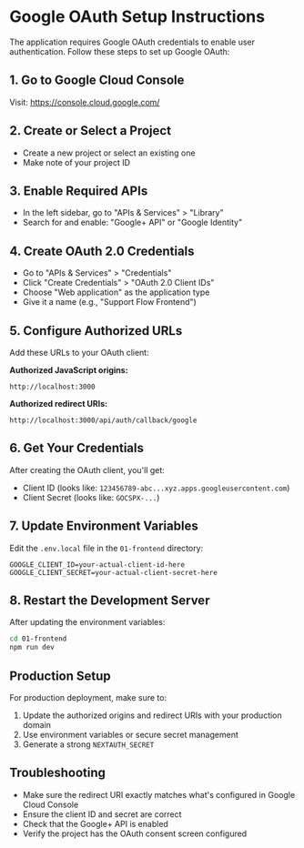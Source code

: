 # Google OAuth Setup Instructions

The application requires Google OAuth credentials to enable user authentication. Follow these steps to set up Google OAuth:

## 1. Go to Google Cloud Console
Visit: https://console.cloud.google.com/

## 2. Create or Select a Project
- Create a new project or select an existing one
- Make note of your project ID

## 3. Enable Required APIs
- In the left sidebar, go to "APIs & Services" > "Library"
- Search for and enable: "Google+ API" or "Google Identity"

## 4. Create OAuth 2.0 Credentials
- Go to "APIs & Services" > "Credentials"
- Click "Create Credentials" > "OAuth 2.0 Client IDs"
- Choose "Web application" as the application type
- Give it a name (e.g., "Support Flow Frontend")

## 5. Configure Authorized URLs
Add these URLs to your OAuth client:

**Authorized JavaScript origins:**
```
http://localhost:3000
```

**Authorized redirect URIs:**
```
http://localhost:3000/api/auth/callback/google
```

## 6. Get Your Credentials
After creating the OAuth client, you'll get:
- Client ID (looks like: `123456789-abc...xyz.apps.googleusercontent.com`)
- Client Secret (looks like: `GOCSPX-...`)

## 7. Update Environment Variables
Edit the `.env.local` file in the `01-frontend` directory:

```env
GOOGLE_CLIENT_ID=your-actual-client-id-here
GOOGLE_CLIENT_SECRET=your-actual-client-secret-here
```

## 8. Restart the Development Server
After updating the environment variables:
```bash
cd 01-frontend
npm run dev
```

## Production Setup
For production deployment, make sure to:
1. Update the authorized origins and redirect URIs with your production domain
2. Use environment variables or secure secret management
3. Generate a strong `NEXTAUTH_SECRET`

## Troubleshooting
- Make sure the redirect URI exactly matches what's configured in Google Cloud Console
- Ensure the client ID and secret are correct
- Check that the Google+ API is enabled
- Verify the project has the OAuth consent screen configured 